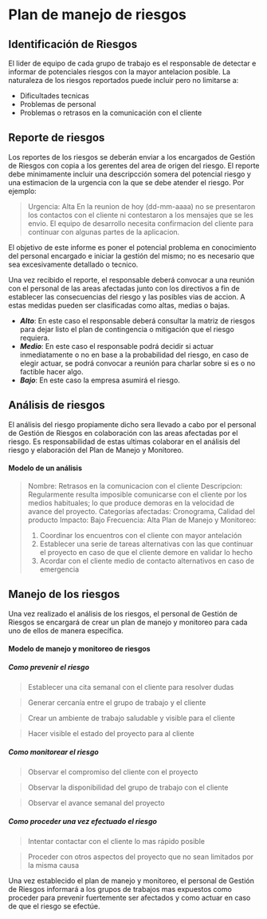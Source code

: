 # Plan de manejo de riesgos

## Identificación de Riesgos

El lider de equipo de cada grupo de trabajo es el responsable de detectar e informar de potenciales riesgos con la mayor antelacion posible.
La naturaleza de los riesgos reportados puede incluir pero no limitarse a:
* Dificultades tecnicas
* Problemas de personal
* Problemas o retrasos en la comunicación con el cliente

## Reporte de riesgos

Los reportes de los riesgos se deberán enviar a los encargados de Gestión de Riesgos con copia a los gerentes del area de origen del riesgo.
El reporte debe minimamente incluir una descripcción somera del potencial riesgo y una estimacion de la urgencia con la que se debe atender el riesgo. Por ejemplo:

> Urgencia: Alta
> En la reunion de hoy (dd-mm-aaaa) no se presentaron los contactos con el cliente ni contestaron a los mensajes que se les envio. El equipo de desarrollo necesita confirmacion del cliente para continuar con algunas partes de la aplicacion.

El objetivo de este informe es poner el potencial problema en conocimiento del personal encargado e iniciar la gestión del mismo; no es necesario que sea excesivamente detallado o tecnico.

Una vez recibido el reporte, el responsable deberá convocar a una reunión con el personal de las areas afectadas junto con los directivos a fin de establecer las consecuencias del riesgo y las posibles vias de accion. A estas medidas pueden ser clasificadas como altas, medias o bajas.

 * ***Alto***: En este caso el responsable deberá consultar la matriz de riesgos para dejar listo el plan de contingencia o mitigación que el riesgo requiera.
 * ***Medio***: En este caso el responsable podrá decidir si actuar inmediatamente o no en base a la probabilidad del riesgo, en caso de elegir actuar, se podrá convocar a reunión para charlar sobre si es o no factible hacer algo.
 * ***Bajo***: En este caso la empresa asumirá el riesgo.

## Análisis de riesgos

El análisis del riesgo propiamente dicho sera llevado a cabo por el personal de Gestión de Riesgos en colaboración con las areas afectadas por el riesgo. Es responsabilidad de estas ultimas colaborar en el análisis del riesgo y elaboración del Plan de Manejo y Monitoreo.

#### Modelo de un análisis

> Nombre: Retrasos en la comunicacion con el cliente
> Descripcion: Regularmente resulta imposible comunicarse con el cliente por los medios habituales; lo que produce demoras en la velocidad de avance del proyecto.
> Categorías afectadas: Cronograma, Calidad del producto
> Impacto: Bajo
> Frecuencia: Alta
> Plan de Manejo y Monitoreo:
> 1. Coordinar los encuentros con el cliente con mayor antelación
> 2. Establecer una serie de tareas alternativas con las que continuar el proyecto en caso de que el cliente demore en validar lo hecho
> 3. Acordar con el cliente medio de contacto alternativos en caso de emergencia


## Manejo de los riesgos

Una vez realizado el análisis de los riesgos, el personal de Gestión de Riesgos se encargará de crear un plan de manejo y monitoreo para cada uno de ellos de manera específica.

#### Modelo de manejo y monitoreo de riesgos

##### Como prevenir el riesgo

> Establecer una cita semanal con el cliente para resolver dudas

> Generar cercanía entre el grupo de trabajo y el cliente

> Crear un ambiente de trabajo saludable y visible para el cliente

> Hacer visible el estado del proyecto para al cliente

##### Como monitorear el riesgo
> Observar el compromiso del cliente con el proyecto

> Observar la disponibilidad del grupo de trabajo con el cliente

> Observar el avance semanal del proyecto

##### Como proceder una vez efectuado el riesgo
> Intentar contactar con el cliente lo mas rápido posible

> Proceder con otros aspectos del proyecto que no sean limitados por la misma causa

Una vez establecido el plan de manejo y monitoreo, el personal de Gestión de Riesgos informará a los grupos de trabajos mas expuestos como proceder para prevenir fuertemente ser afectados y como actuar en caso de que el riesgo se efectúe.

